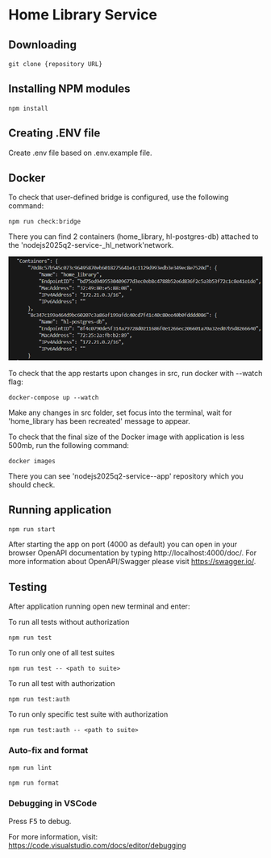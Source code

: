 # Home Library Service

## Downloading

```
git clone {repository URL}
```

## Installing NPM modules

```
npm install
```

## Creating .ENV file

Create .env file based on .env.example file.

## Docker

To check that user-defined bridge is configured, use the following command:

```
npm run check:bridge

```

There you can find 2 containers (home_library, hl-postgres-db) attached to the 'nodejs2025q2-service-\_hl_network'network.

![Containers](images/containers.png)

To check that the app restarts upon changes in src, run docker with --watch flag:

```
docker-compose up --watch

```

Make any changes in src folder, set focus into the terminal, wait for 'home_library has been recreated' message to appear.

To check that the final size of the Docker image with application is less 500mb, run the following command:

```
docker images

```

There you can see 'nodejs2025q2-service--app' repository which you should check.

## Running application

```
npm run start
```

After starting the app on port (4000 as default) you can open
in your browser OpenAPI documentation by typing http://localhost:4000/doc/.
For more information about OpenAPI/Swagger please visit https://swagger.io/.

## Testing

After application running open new terminal and enter:

To run all tests without authorization

```
npm run test
```

To run only one of all test suites

```
npm run test -- <path to suite>
```

To run all test with authorization

```
npm run test:auth
```

To run only specific test suite with authorization

```
npm run test:auth -- <path to suite>
```

### Auto-fix and format

```
npm run lint
```

```
npm run format
```

### Debugging in VSCode

Press <kbd>F5</kbd> to debug.

For more information, visit: https://code.visualstudio.com/docs/editor/debugging
